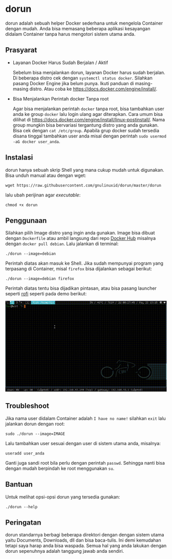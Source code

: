 # dorun
dorun adalah sebuah helper Docker sederhana untuk mengelola Container dengan mudah. Anda bisa memasang beberapa aplikasi kesayangan didalam Container tanpa harus mengotori sistem utama anda.
## Prasyarat
* Layanan Docker Harus Sudah Berjalan / Aktif

  Sebelum bisa menjalankan dorun, layanan Docker harus sudah berjalan. Di beberapa distro cek dengan `systemctl status docker`. Silahkan pasang Docker Engine jika belum punya. Ikuti panduan di masing-masing distro. Atau coba ke https://docs.docker.com/engine/install/.
* Bisa Menjalankan Perintah docker Tanpa root

  Agar bisa menjalankan perintah `docker` tanpa root, bisa tambahkan user anda ke group `docker` lalu login ulang agar diterapkan. Cara umum bisa dilihat di https://docs.docker.com/engine/install/linux-postinstall/. Nama group mungkin bisa bervariasi tergantung distro yang anda gunakan. Bisa cek dengan `cat /etc/group`. Apabila grup docker sudah tersedia disana tinggal tambahkan user anda misal dengan perintah `sudo usermod -aG docker user_anda`.
## Instalasi
dorun hanya sebuah skrip Shell yang mana cukup mudah untuk digunakan. Bisa unduh manual atau dengan wget:
```
wget https://raw.githubusercontent.com/gnulinuxid/dorun/master/dorun
```
lalu ubah perijinan agar *executable*:
```
chmod +x dorun
```
## Penggunaan
Silahkan pilih Image distro yang ingin anda gunakan. Image bisa dibuat dengan `Dockerfile` atau ambil langsung dari repo [Docker Hub](https://hub.docker.com/) misalnya dengan `docker pull debian`. Lalu jalankan di terminal:
```
./dorun --image=debian
```
Perintah diatas akan masuk ke Shell. Jika sudah mempunyai program yang terpasang di Container, misal `firefox` bisa dijalankan sebagai berikut:
```
./dorun --image=debian firefox
```
Perintah diatas tentu bisa dijadikan pintasan, atau bisa pasang launcher seperti [rofi](https://github.com/davatorium/rofi) seperti pada demo berikut:

![dorun](dorun.gif)
## Troubleshoot
Jika nama user didalam Container adalah `I have no name!` silahkan `exit` lalu jalankan dorun dengan root:
```
sudo ./dorun --image=IMAGE
```
Lalu tambahkan user sesuai dengan user di sistem utama anda, misalnya:
```
useradd user_anda
```
Ganti juga sandi root bila perlu dengan perintah `passwd`. Sehingga nanti bisa dengan mudah berpindah ke root menggunakan `su`.

## Bantuan
Untuk melihat opsi-opsi dorun yang tersedia gunakan:
```
./dorun --help
```
## Peringatan
dorun standarnya berbagi beberapa direktori dengan dengan sistem utama yaitu Documents, Downloads, dll dan bisa baca-tulis. Ini demi kemudahan tetapi saya harap anda bisa waspada. Semua hal yang anda lakukan dengan dorun sepenuhnya adalah tanggung jawab anda sendiri.
